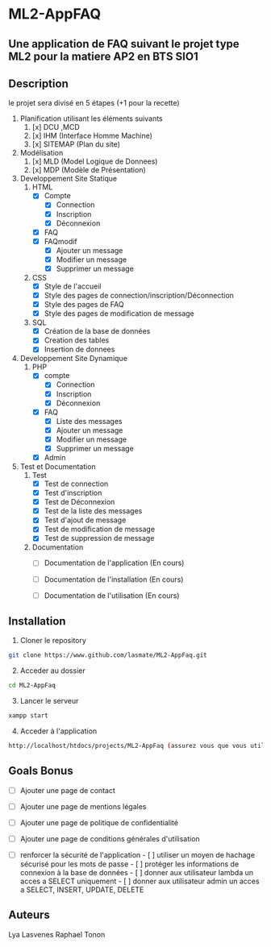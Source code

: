 # ML2-AppFAQ

## Une application de FAQ suivant le projet type ML2 pour la matiere AP2 en BTS SIO1

## Description

le projet sera divisé en 5 étapes (+1 pour la recette)

1. Planification utilisant les éléments suivants
    1. [x] DCU ,MCD
    2. [x] IHM (Interface Homme Machine)
    3. [x] SITEMAP (Plan du site)
2. Modélisation
    1. [x] MLD (Model Logique de Donnees)
    2. [x] MDP (Modèle de Présentation)
3. Developpement Site Statique
    1. HTML
        - [x] Compte
            - [x] Connection
            - [x] Inscription
            - [x] Déconnexion
        - [x] FAQ
        - [x] FAQmodif
            - [x] Ajouter un message
            - [x] Modifier un message
            - [x] Supprimer un message
    2. CSS
        - [x] Style de l'accueil
        - [x] Style des pages de connection/inscription/Déconnection
        - [x] Style des pages de FAQ
        - [x] Style des pages de modification de message
    3. SQL
        - [x] Création de la base de données
        - [x] Creation des tables
        - [x] Insertion de donnees
4. Developpement Site Dynamique
    1. PHP
        - [x] compte
            - [x] Connection
            - [x] Inscription
            - [x] Déconnexion
        - [x] FAQ
            - [x] Liste des messages
            - [x] Ajouter un message
            - [x] Modifier un message
            - [x] Supprimer un message
        - [x] Admin
5. Test et Documentation
    1. Test
        - [x] Test de connection
        - [x] Test d'inscription
        - [x] Test de Déconnexion
        - [x] Test de la liste des messages
        - [x] Test d'ajout de message
        - [x] Test de modification de message
        - [x] Test de suppression de message
    2. Documentation
        - [ ] Documentation de l'application (En cours)
        - [ ] Documentation de l'installation (En cours)
        - [ ] Documentation de l'utilisation (En cours)




## Installation
1. Cloner le repository
```bash
git clone https://www.github.com/lasmate/ML2-AppFaq.git
``` 
2. Acceder au dossier
```bash
cd ML2-AppFaq
```
3. Lancer le serveur
```bash
xampp start
```
4. Acceder à l'application
```bash
http://localhost/htdocs/projects/ML2-AppFaq (assurez vous que vous utilise la meme structure de fichier)
```


## Goals Bonus

- [ ] Ajouter une page de contact
- [ ] Ajouter une page de mentions légales
- [ ] Ajouter une page de politique de confidentialité
- [ ] Ajouter une page de conditions générales d'utilisation
- [ ] renforcer la sécurité de l'application
        - [ ] utiliser un moyen de hachage sécurisé pour les mots de passe
        - [ ] protéger les informations de connexion à la base de données
        - [ ] donner aux utilisateur lambda un acces a SELECT uniquement
        - [ ] donner aux utilisateur admin un acces a SELECT, INSERT, UPDATE, DELETE


## Auteurs

Lya Lasvenes 
Raphael Tonon
